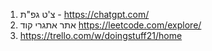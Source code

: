1.  צ'ט גפ"ת - https://chatgpt.com/
2. אתר אתגרי קוד https://leetcode.com/explore/
3. https://trello.com/w/doingstuff21/home

